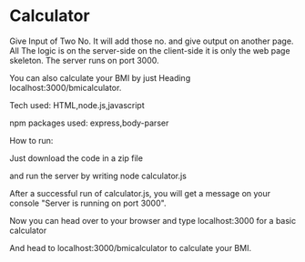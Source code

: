 # Calculator
Give Input of Two No. It will add those no. and give output on another page.
All The logic is on the server-side on the client-side it is only the web page skeleton.
The server runs on port 3000.

You can also calculate your BMI by just Heading localhost:3000/bmicalculator.


Tech used: HTML,node.js,javascript


npm packages used: express,body-parser



How to run:

Just download the code in a zip file

and run the server by writing node calculator.js

After a successful run of calculator.js, you will get a message on your console "Server is running on port 3000".

Now you can head over to your browser and type localhost:3000 for a basic calculator 

And head to localhost:3000/bmicalculator to calculate your BMI. 

